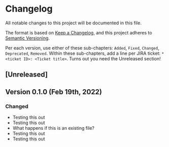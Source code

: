 # Changelog
All notable changes to this project will be documented in this file.

The format is based on [Keep a Changelog](https://keepachangelog.com/en/1.0.0/),
and this project adheres to [Semantic Versioning](https://semver.org/spec/v2.0.0.html).

Per each version, use either of these sub-chapters: `Added`, `Fixed`, `Changed`, `Deprecated`, `Removed`. Within these sub-chapters, add a line per JIRA ticket: `* <ticket ID>: <Ticket title>`. Turns out you need the Unreleased section!


## [Unreleased]

## Version 0.1.0 (Feb 19th, 2022)

### Changed

- Testing this out
- Testing this out
- What happens if this is an existing file? 
- Testing this out
- Testing this out
